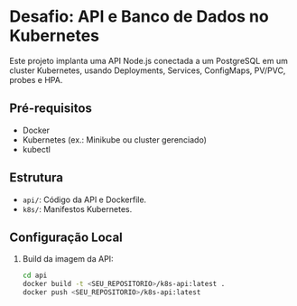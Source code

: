 # Desafio: API e Banco de Dados no Kubernetes

Este projeto implanta uma API Node.js conectada a um PostgreSQL em um cluster Kubernetes, usando Deployments, Services, ConfigMaps, PV/PVC, probes e HPA.

## Pré-requisitos
- Docker
- Kubernetes (ex.: Minikube ou cluster gerenciado)
- kubectl

## Estrutura
- `api/`: Código da API e Dockerfile.
- `k8s/`: Manifestos Kubernetes.

## Configuração Local
1. Build da imagem da API:
   ```bash
   cd api
   docker build -t <SEU_REPOSITORIO>/k8s-api:latest .
   docker push <SEU_REPOSITORIO>/k8s-api:latest
